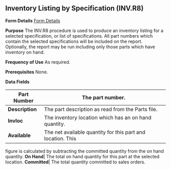 ## Inventory Listing by Specification (INV.R8)
<PageHeader />

**Form Details**
[Form Details](../INV-R8-1/README.md)

**Purpose**
The INV.R8 procedure is used to produce an inventory listing for a selected
specification, or list of specifications. All part numbers which contain the
selected specifications will be included on the report. Optionally, the report
may be run including only those parts which have inventory on hand.

**Frequency of Use**
As required.

**Prerequisites**
None.

**Data Fields**

| **Part Number** | The part number.                                            |
| --------------- | ----------------------------------------------------------- |
| **Description** | The part description as read from the Parts file.           |
| **Invloc**      | The inventory location which has an on hand quantity.       |
| **Available**   | The net available quantity for this part and location. This |
figure is calculated by subtracting the committed quantity from the on hand
quantity.
**On Hand**|  The total on hand quantity for this part at the selected
location.
**Committed**|  The total quantity committed to sales orders.

<badge text= "Version 8.10.57 " vertical="middle" />

<PageFooter />
